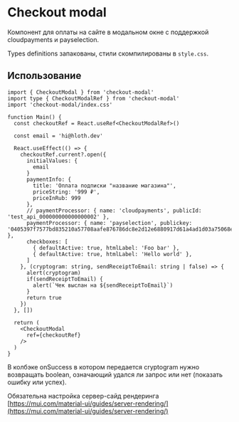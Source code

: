 # Checkout modal

Компонент для оплаты на сайте в модальном окне с поддержкой cloudpayments и payselection.

Types definitions запакованы, стили скомпилированы в `style.css`.

## Использование

```tsx
import { CheckoutModal } from 'checkout-modal'
import type { CheckoutModalRef } from 'checkout-modal'
import 'checkout-modal/index.css'

function Main() {
  const checkoutRef = React.useRef<CheckoutModalRef>()

  const email = 'hi@hloth.dev'

  React.useEffect(() => {
    checkoutRef.current?.open({
      initialValues: {
        email
      }
      paymentInfo: {
        title: 'Оплата подписки "название магазина"',
        priceString: '999 ₽',
        priceInRub: 999
      },
      // paymentProcessor: { name: 'cloudpayments', publicId: 'test_api_000000000000000002' },
      paymentProcessor: { name: 'payselection', publickey: '0405397f7577bd835210a57708aafe876786dc8e2d12e6880917d61a4ad1d03a75068ea6bc26554c7a1bf5b50ed40105837eee001178579279eca57f89bdff5fc2' },
      checkboxes: [
        { defaultActive: true, htmlLabel: 'Foo bar' },
        { defaultActive: true, htmlLabel: 'Hello world' },
      ]
    }, (cryptogram: string, sendReceiptToEmail: string | false) => {
      alert(cryptogram)
      if(sendReceiptToEmail) {
        alert(`Чек выслан на ${sendReceiptToEmail}`)
      }
      return true
    })
  }, [])

  return (
    <CheckoutModal
      ref={checkoutRef}
    />
  )
}
```

В колбэке onSuccess в котором передается cryptogram нужно возвращать boolean, означающий удался ли запрос или нет (показать ошибку или успех).

Обязательна настройка сервер-сайд рендеринга [https://mui.com/material-ui/guides/server-rendering/](https://mui.com/material-ui/guides/server-rendering/)